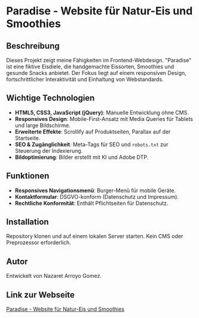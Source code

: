 # Paradise - Website für Natur-Eis und Smoothies

## Beschreibung
Dieses Projekt zeigt meine Fähigkeiten im Frontend-Webdesign. "Paradise" ist eine fiktive Eisdiele, die handgemachte Eissorten, Smoothies und gesunde Snacks anbietet. 
Der Fokus liegt auf einem responsiven Design, fortschrittlicher Interaktivität und Einhaltung von Webstandards.

## Wichtige Technologien
- **HTML5, CSS3, JavaScript (jQuery)**: Manuelle Entwicklung ohne CMS.
- **Responsives Design**: Mobile-First-Ansatz mit Media Queries für Tablets und large Bildschirme.
- **Erweiterte Effekte**: Scrollify auf Produktseiten, Parallax auf der Startseite.
- **SEO & Zugänglichkeit**: Meta-Tags für SEO und `robots.txt` zur Steuerung der Indexierung.
- **Bildoptimierung**: Bilder erstellt mit KI und Adobe DTP.

## Funktionen
- **Responsives Navigationsmenü**: Burger-Menü für mobile Geräte.
- **Kontaktformular**: DSGVO-konform (Datenschutz und Impressum).
- **Rechtliche Konformität**: Enthält Pflichtseiten für Datenschutz.

## Installation
Repository klonen und auf einem lokalen Server starten. Kein CMS oder Preprozessor erforderlich.

## Autor
Entwickelt von Nazaret Arroyo Gomez. 

## Link zur Webseite
[Paradise - Website für Natur-Eis und Smoothies](https://naza720.github.io/Webparadise/)
